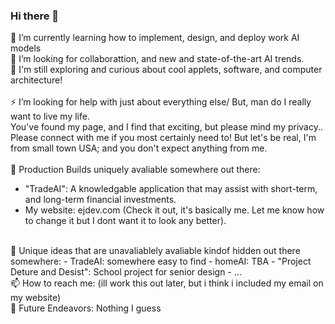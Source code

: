 ### Hi there 👋

<!--
**kid-gorgeous/kid-gorgeous** is a ✨ _special_ ✨ repository because its `README.md` (this file) appears on your GitHub profile.

Here are some ideas to get you started:

- 🔭 I’m currently working on ...
- 🌱 I’m currently learning ...
- 👯 I’m looking to collaborate on ...
- 🤔 I’m looking for help with ...
- 💬 Ask me about ...
- 📫 How to reach me: ...
- 😄 Pronouns: ...
- ⚡ Fun fact: ...
-->

🌱 I’m currently learning how to implement, design, and deploy work AI models<br>
👯 I’m looking for collaborattion, and new and state-of-the-art AI trends.<br>
🤔 I'm still exploring and curious about cool applets, software, and computer architecture!<br>
<br>
⚡ I’m looking for help with just about everything else/ But, man do I really want to live my life. 
<br>
You've found my page, and I find that exciting, but please mind my privacy.. Please connect with me 
if you most certainly need to! But let's be real, I'm from small town USA; and you don't expect anything from me. 
<br>
<br>
💬 Production Builds uniquely avaliable somewhere out there: 
- "TradeAI": A knowledgable application that may assist with short-term, and long-term financial investments.
- My website: ejdev.com (Check it out, it's basically me. Let me know how to change it but I dont want it to look any better).
<br>
🔭 Unique ideas that are unavaliablely avaliable kindof hidden out there somewhere:
- TradeAI: somewhere easy to find
- homeAI: TBA
- "Project Deture and Desist": School project for senior design
- ... 
<br>
📫 How to reach me: (ill work this out later, but i think i included my email on my website)
<br>
🔭 Future Endeavors:
Nothing I guess

